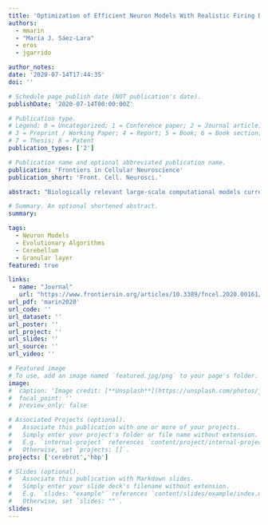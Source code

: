 ```yaml
---
title: 'Optimization of Efficient Neuron Models With Realistic Firing Dynamics. The Case of the Cerebellar Granule Cell'
authors:
  - mmarin
  - "María J. Sáez-Lara"
  - eros
  - jgarrido

author_notes:
date: '2020-07-14T17:44:35'
doi: ''

# Schedule page publish date (NOT publication's date).
publishDate: '2020-07-14T00:00:00Z'

# Publication type.
# Legend: 0 = Uncategorized; 1 = Conference paper; 2 = Journal article;
# 3 = Preprint / Working Paper; 4 = Report; 5 = Book; 6 = Book section;
# 7 = Thesis; 8 = Patent
publication_types: ['2']

# Publication name and optional abbreviated publication name.
publication: 'Frontiers in Cellular Neuroscience'
publication_short: 'Front. Cell. Neurosci.'

abstract: "Biologically relevant large-scale computational models currently represent one of the main methods in neuroscience for studying information processing primitives of brain areas. However, biologically realistic neuron models tend to be computationally heavy and thus prevent these models from being part of brain-area models including thousands or even millions of neurons. The cerebellar input layer represents a canonical example of large scale networks. In particular, the cerebellar granule cells, the most numerous cells in the whole mammalian brain, have been proposed as playing a pivotal role in the creation of somato-sensorial information representations. Enhanced burst frequency (spiking resonance) in the granule cells has been proposed as facilitating the input signal transmission at the theta-frequency band (4–12 Hz), but the functional role of this cell feature in the operation of the granular layer remains largely unclear. This study aims to develop a methodological pipeline for creating neuron models that maintain biological realism and computational efficiency whilst capturing essential aspects of single-neuron processing. Therefore, we selected a light computational neuron model template (the adaptive-exponential integrate-and-fire model), whose parameters were progressively refined using an automatic parameter tuning with evolutionary algorithms (EAs). The resulting point-neuron models are suitable for reproducing the main firing properties of a realistic granule cell from electrophysiological measurements, including the spiking resonance at the theta-frequency band, repetitive firing according to a specified intensity-frequency (I-F) curve and delayed firing under current-pulse stimulation. Interestingly, the proposed model also reproduced some other emergent properties (namely, silent at rest, rheobase and negligible adaptation under depolarizing currents) even though these properties were not set in the EA as a target in the fitness function (FF), proving that these features are compatible even in computationally simple models. The proposed methodology represents a valuable tool for adjusting AdEx models according to a FF defined in the spiking regime and based on biological data. These models are appropriate for future research of the functional implication of bursting resonance at the theta band in large-scale granular layer network models."

# Summary. An optional shortened abstract.
summary:

tags:
  - Neuron Models
  - Evolutionary Algorithms
  - Cerebellum
  - Granular layer
featured: true

links:
 - name: "Journal"
   url: "https://www.frontiersin.org/articles/10.3389/fncel.2020.00161/full"
url_pdf: 'marin2020'
url_code: ''
url_dataset: ''
url_poster: ''
url_project: ''
url_slides: ''
url_source: ''
url_video: ''

# Featured image
# To use, add an image named `featured.jpg/png` to your page's folder.
image:
#  caption: 'Image credit: [**Unsplash**](https://unsplash.com/photos/jdD8gXaTZsc)'
#  focal_point: ''
#  preview_only: false

# Associated Projects (optional).
#   Associate this publication with one or more of your projects.
#   Simply enter your project's folder or file name without extension.
#   E.g. `internal-project` references `content/project/internal-project/index.md`.
#   Otherwise, set `projects: []`.
projects: ['cerebrot','hbp']

# Slides (optional).
#   Associate this publication with Markdown slides.
#   Simply enter your slide deck's filename without extension.
#   E.g. `slides: "example"` references `content/slides/example/index.md`.
#   Otherwise, set `slides: ""`.
slides:
---
```

